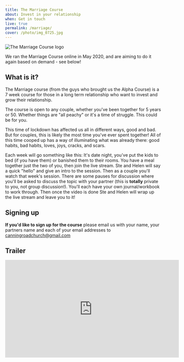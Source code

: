 ```yaml
---
title: The Marriage Course
about: Invest in your relationship
when: Get in touch
live: true
permalink: /marriage/
cover: /photo/img_0725.jpg
---
```

![The Marriage Course logo](/photo/tmc-logo-2019.png)

We ran the Marriage Course online in May 2020, and are aiming to do it again based on demand - see below!

## What is it?

The Marriage course (from the guys who brought us the Alpha Course) is a 7 week course for those in a long term relationship who want to invest and grow their relationship.

The course is open to any couple, whether you've been together for 5 years or 50. Whether things are "all peachy" or it's a time of struggle. This could be for you.

This time of lockdown has affected us all in different ways, good and bad. But for couples, this is likely the most time you've ever spent together! All of this time cooped up has a way of illuminating what was already there: good habits, bad habits, loves, joys, cracks, and scars. 

Each week will go something like this: It's date night, you've put the kids to bed (if you have them) or banished them to their rooms. You have a meal together just the two of you, then join the live stream. Ste and Helen will say a quick "hello" and give an intro to the session. Then as a couple you'll watch that week's session. There are some pauses for discussion where you'll be asked to discuss the topic with your partner (this is **totally** private to you, not group discussion!). You'll each have your own journal/workbook to work through. Then once the video is done Ste and Helen will wrap up the live stream and leave you to it!

## Signing up

**If you'd like to sign up for the course** please email us with your name, your partners name and each of your email addresses to canningroadchurch@gmail.com

## Trailer

<iframe width="560" height="315" src="https://www.youtube.com/embed/pQHM8hFQdfw" frameborder="0" allow="accelerometer; autoplay; encrypted-media; gyroscope; picture-in-picture" allowfullscreen></iframe>